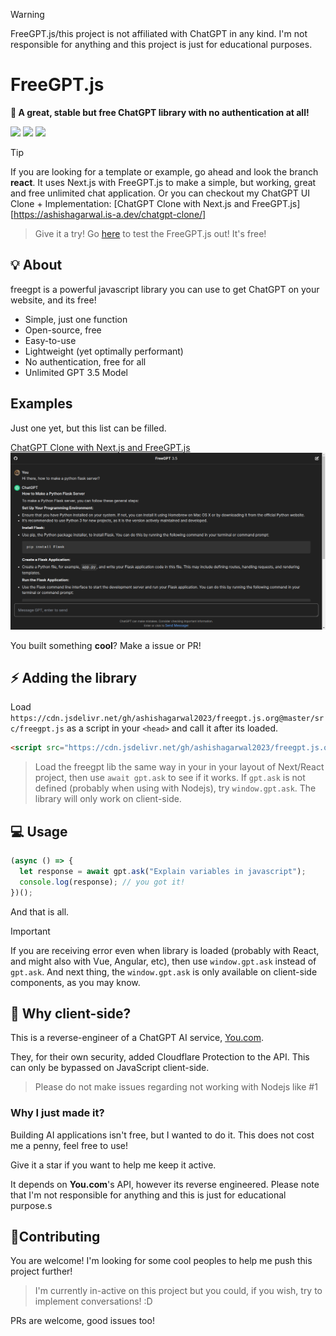 > [!WARNING]
> FreeGPT.js/this project is not affiliated with ChatGPT in any kind. I'm not responsible for anything and this project is just for educational purposes.

 <h1>FreeGPT.js</h1>
 
 **🤖 A great, stable but free ChatGPT library with no authentication at all!**

[![](https://img.shields.io/github/stars/ashishagarwal2023/freegptjs?label=Stars&color=af68ff&logo=github&logoColor=white&labelColor=464646&style=for-the-badge)](https://github.com/ashishagarwal2023/freegptjs/stargazers) [![](https://img.shields.io/badge/License-MIT-green.svg?logo=internetarchive&logoColor=white&labelColor=464646&style=for-the-badge)](https://github.com/ashishagarwal2023/freegptjs/blob/main/LICENSE.md) [![](https://img.shields.io/github/commit-activity/m/ashishagarwal2023/freegptjs?label=Commits&logo=github&logoColor=white&labelColor=464646&style=for-the-badge)](https://github.com/ashishagarwal2023/freegptjs/commits/main)

> [!TIP]
> If you are looking for a template or example, go ahead and look the branch **react**. It uses Next.js with FreeGPT.js to make a simple, but working, great and free unlimited chat application.
> Or you can checkout my ChatGPT UI Clone + Implementation: [ChatGPT Clone with Next.js and FreeGPT.js][https://ashishagarwal.is-a.dev/chatgpt-clone/]

> Give it a try! Go [here](https://ashishagarwal.is-a.dev/chatgpt-clone) to test the FreeGPT.js out! It's free!

<div id="intro">

## 💡 About

</div>

freegpt is a powerful javascript library you can use to get ChatGPT on your website, and its free!

- Simple, just one function
- Open-source, free
- Easy-to-use
- Lightweight (yet optimally performant)
- No authentication, free for all
- Unlimited GPT 3.5 Model

<div id="importing">

## Examples
Just one yet, but this list can be filled.

[ChatGPT Clone with Next.js and FreeGPT.js](https://ashishagarwal.is-a.dev/chatgpt-clone/)
![ChatGPT Clone with Next.js and FreeGPT.js](freegpt.png)

You built something **cool**? Make a issue or PR!

## ⚡ Adding the library

</div>

Load `https://cdn.jsdelivr.net/gh/ashishagarwal2023/freegpt.js.org@master/src/freegpt.js` as a script in your `<head>` and call it after its loaded.

```html
<script src="https://cdn.jsdelivr.net/gh/ashishagarwal2023/freegpt.js.org@master/src/freegpt.js"></script>
```

> Load the freegpt lib the same way in your <head> in your layout of Next/React project, then use `await gpt.ask` to see if it works. If `gpt.ask` is not defined (probably when using with Nodejs), try `window.gpt.ask`. The library will only work on client-side.

## 💻 Usage

```js
(async () => {
  let response = await gpt.ask("Explain variables in javascript");
  console.log(response); // you got it!
})();
```

And that is all.

> [!IMPORTANT]
> If you are receiving error even when library is loaded (probably with React, and might also with Vue, Angular, etc), then use `window.gpt.ask` instead of `gpt.ask`.
> And next thing, the `window.gpt.ask` is only available on client-side components, as you may know.

## 🤖 Why client-side?

This is a reverse-engineer of a ChatGPT AI service, [You.com](https://you.com).

They, for their own security, added Cloudflare Protection to the API. This can only be bypassed on JavaScript client-side.

> Please do not make issues regarding not working with Nodejs like #1

### Why I just made it?

Building AI applications isn't free, but I wanted to do it. This does not cost me a penny, feel free to use!

Give it a star if you want to help me keep it active.

It depends on **You.com**'s API, however its reverse engineered. Please note that I'm not responsible for anything and this is just for educational purpose.s

## 🤝Contributing

You are welcome! I'm looking for some cool peoples to help me push this project further!

> I'm currently in-active on this project but you could, if you wish, try to implement conversations! :D

PRs are welcome, good issues too!
